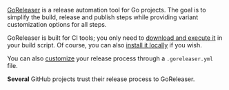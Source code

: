 [GoReleaser](https://github.com/goreleaser/goreleaser) is a release automation
tool for Go projects. The goal is to simplify the build, release and
publish steps while providing variant customization options for all steps.

GoReleaser is built for CI tools; you only need to
[download and execute it](/ci) in your build script.
Of course, you can also [install it locally](/install) if you wish.

You can also [customize](/customization) your release process through a
`.goreleaser.yml` file.

<span id="count" title="value get with goreleaser/func">Several</span>
GitHub projects trust their release process to GoReleaser.

<script>
var req = new XMLHttpRequest();
req.open("GET", "https://func.goreleaser.now.sh");
req.onload = function() {
  document.querySelector("#count").textContent = req.response
}
req.send();
</script>

<style>
  #count {
    font-weight: bold;
  }
</style>
